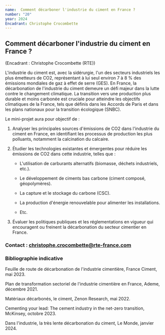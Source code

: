 ```yaml
---
name:  Comment décarboner l'industrie du ciment en France ?
number: "20"
year: 2024
Encadrant: Christophe Crocombette
---
```


## Comment décarboner l'industrie du ciment en France ?

(Encadrant : Christophe Crocombette (RTE))


L'industrie du ciment est, avec la sidérurgie, l'un des secteurs
industriels les plus émetteurs de CO2, représentant à lui seul environ 7
à 8 % des émissions mondiales de gaz à effet de serre (GES). En France,
la décarbonation de l'industrie du ciment demeure un défi majeur dans
la lutte contre le changement climatique. La transition vers une
production plus durable et moins carbonée est cruciale pour atteindre
les objectifs climatiques de la France, tels que définis dans les
Accords de Paris et dans les plans nationaux pour la transition
écologique (SNBC).

Le mini-projet aura pour objectif de :

1.  Analyser les principales sources d'émissions de CO2 dans
    l'industrie du ciment en France, en identifiant les processus de
    production les plus polluants, notamment la calcination du calcaire.

2.  Étudier les technologies existantes et émergentes pour réduire les
    émissions de CO2 dans cette industrie, telles que :

    -   L'utilisation de carburants alternatifs (biomasse, déchets
        industriels, etc.).

    -   Le développement de ciments bas carbone (ciment composé,
        géopolymères).

    -   La capture et le stockage du carbone (CSC).

    -   La production d'énergie renouvelable pour alimenter les
        installations.

    -   Etc.


3.  Évaluer les politiques publiques et les réglementations en vigueur
    qui encouragent ou freinent la décarbonation du secteur cimentier en
    France.

### Contact : christophe.crocombette@rte-france.com


### Bibliographie indicative

Feuille de route de décarbonation de l'industrie cimentière, France
Ciment, mai 2023.

Plan de transformation sectoriel de l'industrie cimentière en France,
Ademe, décembre 2021.

Matériaux décarbonés, le ciment, Zenon Research, mai 2022.

Cementing your lead: The cement industry in the net-zero transition,
McKinsey, octobre 2023.

Dans l'industrie, la très lente décarbonation du ciment, Le Monde,
janvier 2024.
